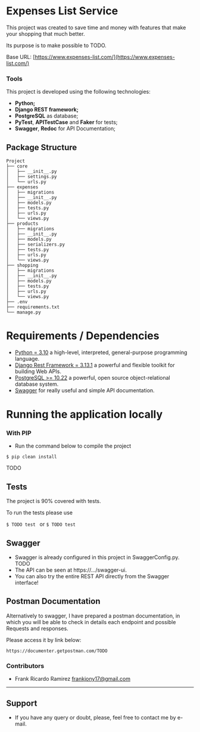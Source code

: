 # Expenses List Service
This project was created to save time and money with features that make your shopping that much better.

Its purpose is to make possible to TODO.

Base URL: [https://www.expenses-list.com/](https://www.expenses-list.com/)

### Tools

This project is developed using the following technologies:
- **Python;**
- **Django REST framework;**
- **PostgreSQL** as database;
- **PyTest**, **APITestCase** and **Faker** for tests;
- **Swagger**, **Redoc** for API Documentation;

## Package Structure

```
Project
├── core
│   ├── __init__.py
│   ├── settings.py
│   └── urls.py
├── expenses
│   ├── migrations
│   ├── __init__.py
│   ├── models.py
│   ├── tests.py
│   ├── urls.py
│   └── views.py
├── products
│   ├── migrations
│   ├── __init__.py
│   ├── models.py
│   ├── serializers.py
│   ├── tests.py
│   ├── urls.py
│   └── views.py
├── shopping
│   ├── migrations
│   ├── __init__.py
│   ├── models.py
│   ├── tests.py
│   ├── urls.py
│   └── views.py
├── .env
├── requirements.txt
└── manage.py
```

# Requirements / Dependencies
- [Python = 3.10](https://www.python.org/downloads/release/python-3100/) a high-level, interpreted, general-purpose programming language.
- [Django Rest Framework = 3.13.1](https://www.django-rest-framework.org/) a powerful and flexible toolkit for building Web APIs.
- [PostgreSQL >= 10.22](https://www.postgresql.org/) a powerful, open source object-relational database system.
- [Swagger](https://swagger.io/) for really useful and simple API documentation.

# Running the application locally

  ### With PIP  

- Run the command below to compile the project  

```
$ pip clean install
```

TODO

## Tests

The project is 90% covered with tests.

To run the tests please use

```$ TODO test ``` or ```$ TODO test```

## Swagger 
- Swagger is already configured in this project in SwaggerConfig.py. TODO
- The API can be seen at https://.../swagger-ui.
- You can also try the entire REST API directly from the Swagger interface!

## Postman Documentation

Alternatively to swagger, I have prepared a postman documentation, in which you will be able to check in details each endpoint and possible Requests and responses.

Please access it by link below:

```
https://documenter.getpostman.com/TODO
```

### Contributors

- Frank Ricardo Ramirez <frankjony17@gmail.com>

---


## Support

* If you have any query or doubt, please, feel free to contact me by e-mail.
